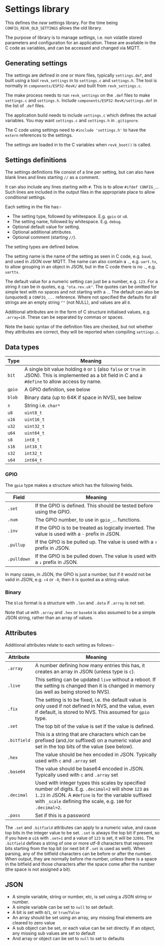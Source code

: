 # Settings library

This defines the *new* settings library. For the time being `CONFIG_REVK_OLD_SETTINGS` allows the old library.

The purpose of library is to manage *settings*, i.e. non volatile stored parameters and configuration for an application.  These are available in the C code as variables, and can be accessed and changed via MQTT.

## Generating settings

The settings are defined in one or more files, typically `settings.def`, and built using a tool `revk_settings` in to `settings.c` and `settings.h`. The tool is normally in `components/ESP32-RevK/` and built from `revk_settings.c`.

The make process needs to run `revk_settings` on the `.def` files to make `settings.c` and `settings.h`. Include `components/ESP32-RevK/settings.def` in the list of `.def` files.

The application build needs to include `settings.c` which defines the actual variables. You may want `settings.c` and `settings.h` in `.gitignore`.

The C code using settings need to `#include 'settings.h'` to have the `extern` references to the settings.

The settings are loaded in to the C variables when `revk_boot()` is called.

## Settings definitions

The settings definitions file consist of a line per setting, but can also have blank lines and lines starting `//` as a comment.

It can also include any lines starting with `#`. This is to allow `#ifdef CONFIG_`... Such lines are included in the output files in the appropriate place to allow conditional settings.

Each setting in the file has:-

- The setting type, followed by whitespace. E.g. `gpio` or `u8`.
- The setting name, followed by whitespace. E.g. `debug`.
- Optional default value for setting.
- Optional additional attributes.
- Optional comment (starting `//`).

The setting types are defined below.

The setting name is the name of the setting as seen in C code, e.g. `baud`, and used in JSON over MQTT. The name can also contain a `.`, e.g. `uart.tx`, to allow grouping in an object in JSON, but in the C code there is no `.`, e.g. `uarttx`.

The default value for a numeric setting can just be a number, e.g. `123`. For a string it can be in quotes, e.g. `"ota.rev.uk"`. The quotes can be omitted for simple text with no spaces and not starting with a `.`.
The default can also be (unquoted) a `CONFIG_...` reference.
Where not specified the defaults for all strings are an empty string `""` (not NULL), and values are all `0`.

Additional attributes are in the form of C structure initialised values, e.g. `.array=10`. These can be separated by commas or spaces.

Note the basic syntax of the definition files are checked, but not whether they attributes are correct, they will be reported when compiling `settings.c`.

## Data types

|Type|Meaning|
|----|-------|
|`bit`|A single bit value holding `0` or `1` (also `false` or `true` in JSON). This is implemented as a bit field in C and a `#define` to allow access by name.|
|`gpio`|A GPIO definition, see below|
|`blob`|Binary data (up to 64K if space in NVS), see below|
|`s`|String i.e. `char*`|
|`u8`|`uint8_t`|
|`u16`|`uint16_t`|
|`u32`|`uint32_t`|
|`u64`|`uint64_t`|
|`s8`|`int8_t`|
|`s16`|`int16_t`|
|`s32`|`int32_t`|
|`s64`|`int64_t`|

### GPIO

The `gpio` type makes a structure which has the following fields.

|Field|Meaning|
|-----|-------|
|`.set`|If the GPIO is defined. This should be tested before using the GPIO.|
|`.num`|The GPIO number, to use in `gpio_`... functions.|
|`.inv`|If the GPIO is to be treated as logically inverted. The value is used with a `-` prefix in JSON.|
|`.pullup`|If the GPIO is be pulled up. The value is used with a `↑` prefix in JSON.|
|`.pulldown`|If the GPIO is be pulled down. The value is used with a `↓` prefix in JSON.|

In many cases, in JSON, the GPIO is just a number, but if it would not be valid in JSON, e.g. `↑4` or `-0`, then it is quoted as a string value.

### Binary

The `blob` format is a structure with `.len` and `.data` if `.array` is not set.

Note that `u8` with `.array` and `.hex` or `base64` is also assumed to be a simple JSON string, rather than an array of values.

## Attributes

Additional attributes relate to each setting as follows:-

|Attribute|Meaning|
|---------|-------|
|`.array`|A number defining how many entries this has, it creates an array in JSON (unless type is `c`).|
|`.live`|This setting can be updated `live` without a reboot. If the setting is changed then it is changed in memory (as well as being stored to NVS).|
|`.fix`|The setting is to be fixed, i.e. the default value is only used if not defined in NVS, and the value, even if default, is stored to NVS. This assumed for `gpio` type.|
|`.set`|The top bit of the value is set if the value is defined.|
|`.bitfield`|This is a string that are characters which can be prefixed (and./or suffixed) on a numeric value and set in the top bits of the value (see below).|
|`.hex`|The value should be hex encoded in JSON. Typically used with `c` and `.array` set|
|`.base64`|The value should be base64 encoded in JSON. Typically used with `c` and `.array` set|
|`.decimal`|Used with integer types this scales by specified number of digits. E.g. `.decimal=2` will show `123` as `1.23` in JSON. A `#define` is for the variable suffixed with `_scale` defining the scale, e.g. `100` for `.decimal=2`.|
|`.pass`|Set if this is a password|

The `.set` and `.bitfield` attributes can apply to a numeric value, and cause top bits in the integer value to be set. `.set` is always the top bit if present, so if you have a `u16` with `.set=1` and a value of `123` is set, it will be `32891`. The `.bitfield` defines a string of one or more utf-8 characters that represent bits starting from the top bit (or next bit if `.set` is used as well). When parsing, any of the bitfield characters can be before or after the number. When output, they are normally before rhe number, unless there is a space in the bitfield and those characters after the space come after the number (the space is not assigned a bit).

## JSON

- A simple variable, string or number, etc, is set using a JSON string or number.
- A simple variable can be set to `null` to set default.
- A bit is set with `0`/`1`, or `true`/`false`
- An array should be set using an array, any missing final elements are cleared to zero value
- A sub object can be set, or each value can be set directly. If an object, any missing sub values are set to default
- And array or object can be set to `null` to set to defaults
